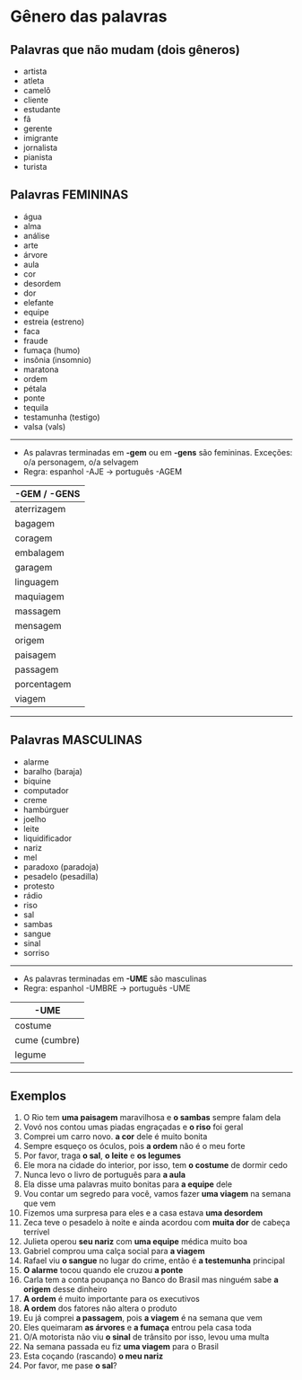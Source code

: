 # Gênero das palavras

## Palavras que não mudam (dois gêneros)

* artista
* atleta
* camelô
* cliente
* estudante
* fã
* gerente
* imigrante
* jornalista
* pianista
* turista

## Palavras FEMININAS

* água
* alma
* análise
* arte
* árvore
* aula
* cor
* desordem
* dor
* elefante
* equipe
* estreia (estreno)
* faca
* fraude
* fumaça (humo)
* insônia (insomnio)
* maratona
* ordem
* pétala
* ponte
* tequila
* testamunha (testigo)
* valsa (vals)

---

* As palavras terminadas em **-gem** ou em **-gens** são femininas. Exceções: o/a personagem, o/a selvagem
* Regra: espanhol -AJE -> português -AGEM

| -GEM / -GENS |
| -- |
| aterrizagem |
| bagagem     |
| coragem     |
| embalagem   |
| garagem     |
| linguagem   |
| maquiagem   |
| massagem    |
| mensagem    |
| origem      |
| paisagem    |
| passagem    |
| porcentagem |
| viagem      |

---

## Palavras MASCULINAS

* alarme
* baralho (baraja)
* biquine
* computador
* creme
* hambúrguer
* joelho
* leite
* liquidificador
* nariz
* mel
* paradoxo (paradoja)
* pesadelo (pesadilla)
* protesto
* rádio
* riso
* sal
* sambas
* sangue
* sinal
* sorriso

---

* As palavras terminadas em **-UME** são masculinas
* Regra: espanhol -UMBRE -> português -UME

| -UME          |
| --            |
| costume       |
| cume (cumbre) |
| legume        |

---

## Exemplos

1. O Rio tem **uma paisagem** maravilhosa e **o sambas** sempre falam dela
1. Vovó nos contou umas piadas engraçadas e **o riso** foi geral
1. Comprei um carro novo. **a cor** dele é muito bonita
1. Sempre esqueço os óculos, pois **a ordem** não é o meu forte
1. Por favor, traga **o sal**, **o leite** e **os legumes**
1. Ele mora na cidade do interior, por isso, tem **o costume** de dormir cedo
1. Nunca levo o livro de português para **a aula**
1. Ela disse uma palavras muito bonitas para **a equipe** dele
1. Vou contar um segredo para você, vamos fazer **uma viagem** na semana que vem
1. Fizemos uma surpresa para eles e a casa estava **uma desordem**
1. Zeca teve o pesadelo à noite e ainda acordou com **muita dor** de cabeça terrível
1. Julieta operou **seu nariz** com **uma equipe** médica muito boa
1. Gabriel comprou uma calça social para **a viagem**
1. Rafael viu **o sangue** no lugar do crime, então é **a testemunha** principal
1. **O alarme** tocou quando ele cruzou **a ponte**
1. Carla tem a conta poupança no Banco do Brasil mas ninguém sabe **a origem** desse dinheiro
1. **A ordem** é muito importante para os executivos
1. **A ordem** dos fatores não altera o produto
1. Eu já comprei **a passagem**, pois **a viagem** é na semana que vem
1. Eles queimaram **as árvores** e **a fumaça** entrou pela casa toda
1. O/A motorista não viu **o sinal** de trânsito por isso, levou uma multa
1. Na semana passada eu fiz **uma viagem** para o Brasil
1. Esta coçando (rascando) **o meu nariz**
1. Por favor, me pase **o sal**?
